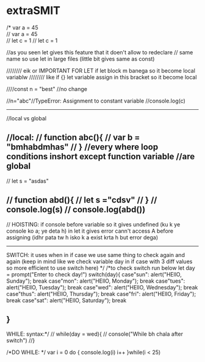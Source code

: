 # extraSMIT
/* var a = 45  
// var a = 45  
// let c = 1
// let c = 1

//as you seen let gives this feature that it doen't allow to redeclare 
// same name so use let in large files (little bit gives same as const)

//////// eik or IMPORTANT FOR LET if let block m banega so it become local variablw
//////// like if {} let variable assign in this bracket so it become local

////const n = "best" //no change

//n="abc"//TypeError: Assignment to constant variable
//console.log(c)

------------------------------------------
//local vs global

//local:
// function abc(){
//     var b = "bmhabdmhas"
// }
//every where loop conditions inshort except function variable
//are global
-----------------------------------
// let s = "asdas"

// function abd(){
//     let s ="cdsv"
// }
// console.log(s)
// console.log(abd())              
-----------------------------------
// HOISTING:
 if console before variable
so it gives undefined (ku k ye console ko a; ye deta h)
in let it gives error cann't access A before assigning (idhr pata tw h isko k a exist krta h but error dega)

----------------------------------

SWITCH:
it uses when in if case we use same thing to check again and again (keep in mind like we check variable day in if case with 3 diff values so more efficient to use switch here)
*/ 
/*to check switch run below
let day = prompt("Enter to check day!")
switch(day){
    case"sun":
        alert("HEllO, Sunday");
        break
    case"mon":
        alert("HEllO, Monday");
        break
    case"tues":
        alert("HEllO, Tuesday");
        break
    case"wed":
        alert("HEllO, Wednesday");
        break
    case"thus":
        alert("HEllO, Thursday");
        break
    case"fri":
        alert("HEllO, Friday");
        break
    case"sat":
        alert("HEllO, Saturday");
        break

}
-------------------------------
WHILE:
syntax:*/
// while(day = wed){
// console("While bh chala after switch")
//}

/*DO WHILE:
*/
var i  = 0 
do {
    console.log(i)
    i++
}while(i < 25)
